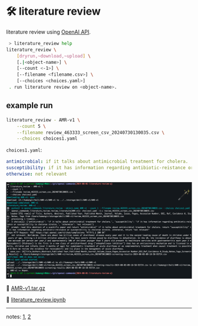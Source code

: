 
# 🛠️ literature review

literature review using [OpenAI API](../completion/).

```bash
 > literature_review help
literature_review \
	[dryrun,~download,~upload] \
	[.|<object-name>] \
	[--count <-1>] \
	[--filename <filename.csv>] \
	[--choices <choices.yaml>]
 . run literature review on <object-name>.
```

## example run

```bash
literature_review - AMR-v1 \
	--count 5 \
	--filename review_463333_screen_csv_20240730130035.csv \
	--choices choices1.yaml
```

`choices1.yaml`:

```yaml
antimicrobial: if it talks about antimicrobial treatment for cholera.
susceptibility: if it has information regarding antibiotic-reistance or susceptibility to cholerae strains.
otherwise: not relevant 
```


![image](https://github.com/kamangir/assets/blob/main/openai_commands/literature-review/log.png?raw=true)

🔗 [AMR-v1.tar.gz](https://kamangir-public.s3.ca-central-1.amazonaws.com/AMR-v1.tar.gz)

📜 [literature_review.ipynb](../../notebooks/literature_review/literature_review.ipynb)

---

notes: [1](https://arash-kamangir.medium.com/%EF%B8%8F-open-ai-experiments-146-6d3390da78c3), [2](https://arash-kamangir.medium.com/%EF%B8%8F-open-ai-experiments-145-dc241e47d9e1)